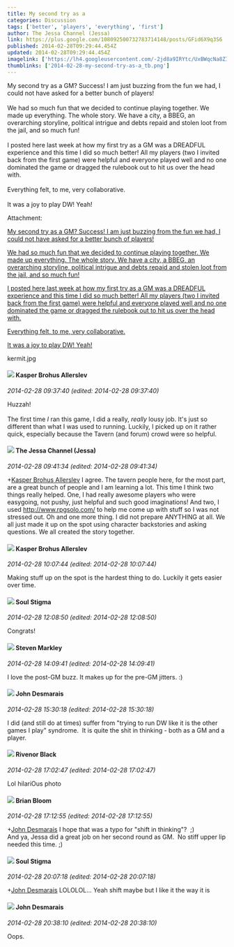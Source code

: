 ```yaml
---
title: My second try as a
categories: Discussion
tags: ['better', 'players', 'everything', 'first']
author: The Jessa Channel (Jessa)
link: https://plus.google.com/108092500732783714148/posts/GFid6X9q3S6
published: 2014-02-28T09:29:44.454Z
updated: 2014-02-28T09:29:44.454Z
imagelink: ['https://lh4.googleusercontent.com/-2jd8a9IRYtc/UxBWqcNa8ZI/AAAAAAAAApY/uYhM6BaNcq8/w736-h920/kermit.jpg']
thumblinks: ['2014-02-28-my-second-try-as-a_tb.png']
---
```


My second try as a GM? Success! I am just buzzing from the fun we had, I could not have asked for a better bunch of players!<br /><br />We had so much fun that we decided to continue playing together. We made up everything. The whole story. We have a city, a BBEG, an overarching storyline, political intrigue and debts repaid and stolen loot from the jail, and so much fun!<br /><br />I posted here last week at how my first try as a GM was a DREADFUL experience and this time I did so much better! All my players (two I invited back from the first game) were helpful and everyone played well and no one dominated the game or dragged the rulebook out to hit us over the head with.<br /><br />Everything felt, to me, very collaborative.<br /><br />It was a joy to play DW! Yeah!


Attachment:

<a href='https://plus.google.com/photos/108092500732783714148/albums/5985379185243320321/5985379191902368146?sqi=100084733231320276299&sqsi=495ab0e7-7352-40c7-9718-677d19c9273e'>My second try as a GM? Success! I am just buzzing from the fun we had, I could not have asked for a better bunch of players!

We had so much fun that we decided to continue playing together. We made up everything. The whole story. We have a city, a BBEG, an overarching storyline, political intrigue and debts repaid and stolen loot from the jail, and so much fun!

I posted here last week at how my first try as a GM was a DREADFUL experience and this time I did so much better! All my players (two I invited back from the first game) were helpful and everyone played well and no one dominated the game or dragged the rulebook out to hit us over the head with.

Everything felt, to me, very collaborative.

It was a joy to play DW! Yeah!</a>


kermit.jpg
<div id='comment z13vsfgo5mbxsxaev23bs55buzf3i5yyb04'>
  <h4><img src='{{site.baseurl}}//images/avatars/110937611143261107555_photo.jpg'> Kasper Brohus Allerslev</h4>
      <p><cite>2014-02-28 09:37:40 (edited: 2014-02-28 09:37:40)</cite></p>
        <p>Huzzah!<br /><br />The first time <i>I</i> ran this game, I did a really, <i>really</i> lousy job. It&#39;s just so different than what I was used to running. Luckily, I picked up on it rather quick, especially because the Tavern (and forum) crowd were so helpful.</p>
</div>
        

<div id='comment z13vsfgo5mbxsxaev23bs55buzf3i5yyb04'>
  <h4><img src='{{site.baseurl}}//images/avatars/108092500732783714148_photo.jpg'> The Jessa Channel (Jessa)</h4>
      <p><cite>2014-02-28 09:41:34 (edited: 2014-02-28 09:41:34)</cite></p>
        <p><span class="proflinkWrapper"><span class="proflinkPrefix">+</span><a class="proflink" href="https://plus.google.com/110937611143261107555" oid="110937611143261107555">Kasper Brohus Allerslev</a></span> I agree. The tavern people here, for the most part, are a great bunch of people and I am learning a lot. This time I think two things really helped. One, I had really awesome players who were easygoing, not pushy, just helpful and such good imaginations! And two, I used <a href="http://www.rpgsolo.com/" class="ot-anchor">http://www.rpgsolo.com/</a> to help me come up with stuff so I was not stressed out. Oh and one more thing. I did not prepare ANYTHING at all. We all just made it up on the spot using character backstories and asking questions. We all created the story together.</p>
</div>
        

<div id='comment z13vsfgo5mbxsxaev23bs55buzf3i5yyb04'>
  <h4><img src='{{site.baseurl}}//images/avatars/110937611143261107555_photo.jpg'> Kasper Brohus Allerslev</h4>
      <p><cite>2014-02-28 10:07:44 (edited: 2014-02-28 10:07:44)</cite></p>
        <p>Making stuff up on the spot is the hardest thing to do. Luckily it gets easier over time.</p>
</div>
        

<div id='comment z13vsfgo5mbxsxaev23bs55buzf3i5yyb04'>
  <h4><img src='{{site.baseurl}}//images/avatars/111544129432437862475_photo.jpg'> Soul Stigma</h4>
      <p><cite>2014-02-28 12:08:50 (edited: 2014-02-28 12:08:50)</cite></p>
        <p>Congrats!</p>
</div>
        

<div id='comment z13vsfgo5mbxsxaev23bs55buzf3i5yyb04'>
  <h4><img src='{{site.baseurl}}//images/avatars/104903342845596429318_photo.jpg'> Steven Markley</h4>
      <p><cite>2014-02-28 14:09:41 (edited: 2014-02-28 14:09:41)</cite></p>
        <p>I love the post-GM buzz. It makes up for the pre-GM jitters. :)</p>
</div>
        

<div id='comment z13vsfgo5mbxsxaev23bs55buzf3i5yyb04'>
  <h4><img src='{{site.baseurl}}//images/avatars/100940863250029183316_photo.jpg'> John Desmarais</h4>
      <p><cite>2014-02-28 15:30:18 (edited: 2014-02-28 15:30:18)</cite></p>
        <p>I did (and still do at times) suffer from &quot;trying to run DW like it is the other games I play&quot; syndrome.  It is quite the shit in thinking - both as a GM and a player.</p>
</div>
        

<div id='comment z13vsfgo5mbxsxaev23bs55buzf3i5yyb04'>
  <h4><img src='{{site.baseurl}}//images/avatars/101099509021238143933_photo.jpg'> Rivenor Black</h4>
      <p><cite>2014-02-28 17:02:47 (edited: 2014-02-28 17:02:47)</cite></p>
        <p>Lol hilariOus photo</p>
</div>
        

<div id='comment z13vsfgo5mbxsxaev23bs55buzf3i5yyb04'>
  <h4><img src='{{site.baseurl}}//images/avatars/118039433229516050574_photo.jpg'> Brian Bloom</h4>
      <p><cite>2014-02-28 17:12:55 (edited: 2014-02-28 17:12:55)</cite></p>
        <p><span class="proflinkWrapper"><span class="proflinkPrefix">+</span><a class="proflink" href="https://plus.google.com/100940863250029183316" oid="100940863250029183316">John Desmarais</a></span> I hope that was a typo for &quot;shift in thinking&quot;?  ;)<br />And ya, Jessa did a great job on her second round as GM.  No stiff upper lip needed this time. ;)</p>
</div>
        

<div id='comment z13vsfgo5mbxsxaev23bs55buzf3i5yyb04'>
  <h4><img src='{{site.baseurl}}//images/avatars/111544129432437862475_photo.jpg'> Soul Stigma</h4>
      <p><cite>2014-02-28 20:07:18 (edited: 2014-02-28 20:07:18)</cite></p>
        <p><span class="proflinkWrapper"><span class="proflinkPrefix">+</span><a class="proflink" href="https://plus.google.com/100940863250029183316" oid="100940863250029183316">John Desmarais</a></span> LOLOLOL... Yeah shift maybe but I like it the way it is</p>
</div>
        

<div id='comment z13vsfgo5mbxsxaev23bs55buzf3i5yyb04'>
  <h4><img src='{{site.baseurl}}//images/avatars/100940863250029183316_photo.jpg'> John Desmarais</h4>
      <p><cite>2014-02-28 20:38:10 (edited: 2014-02-28 20:38:10)</cite></p>
        <p>Oops.</p>
</div>
        